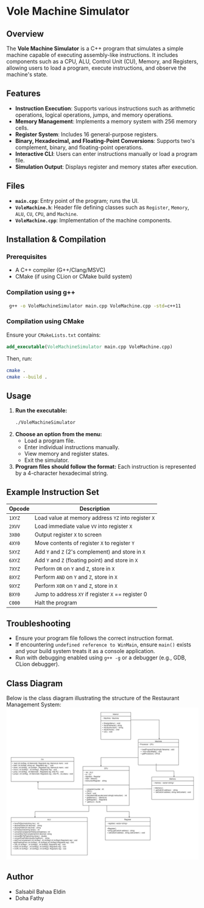 # Vole Machine Simulator

## Overview
The **Vole Machine Simulator** is a C++ program that simulates a simple machine capable of executing assembly-like instructions. It includes components such as a CPU, ALU, Control Unit (CU), Memory, and Registers, allowing users to load a program, execute instructions, and observe the machine's state.

## Features
- **Instruction Execution**: Supports various instructions such as arithmetic operations, logical operations, jumps, and memory operations.
- **Memory Management**: Implements a memory system with 256 memory cells.
- **Register System**: Includes 16 general-purpose registers.
- **Binary, Hexadecimal, and Floating-Point Conversions**: Supports two's complement, binary, and floating-point operations.
- **Interactive CLI**: Users can enter instructions manually or load a program file.
- **Simulation Output**: Displays register and memory states after execution.

## Files
- **`main.cpp`**: Entry point of the program; runs the UI.
- **`VoleMachine.h`**: Header file defining classes such as `Register`, `Memory`, `ALU`, `CU`, `CPU`, and `Machine`.
- **`VoleMachine.cpp`**: Implementation of the machine components.

## Installation & Compilation
### Prerequisites
- A C++ compiler (G++/Clang/MSVC)
- CMake (if using CLion or CMake build system)

### Compilation using g++
```sh
 g++ -o VoleMachineSimulator main.cpp VoleMachine.cpp -std=c++11
```

### Compilation using CMake
Ensure your `CMakeLists.txt` contains:
```cmake
add_executable(VoleMachineSimulator main.cpp VoleMachine.cpp)
```
Then, run:
```sh
cmake .
cmake --build .
```

## Usage
1. **Run the executable:**
   ```sh
   ./VoleMachineSimulator
   ```
2. **Choose an option from the menu:**
   - Load a program file.
   - Enter individual instructions manually.
   - View memory and register states.
   - Exit the simulator.
3. **Program files should follow the format:**
   Each instruction is represented by a 4-character hexadecimal string.

## Example Instruction Set
| Opcode | Description |
|--------|-------------|
| `1XYZ` | Load value at memory address `YZ` into register `X` |
| `2XVV` | Load immediate value `VV` into register `X` |
| `3X00` | Output register `X` to screen |
| `4XY0` | Move contents of register `X` to register `Y` |
| `5XYZ` | Add `Y` and `Z` (2's complement) and store in `X` |
| `6XYZ` | Add `Y` and `Z` (floating point) and store in `X` |
| `7XYZ` | Perform `OR` on `Y` and `Z`, store in `X` |
| `8XYZ` | Perform `AND` on `Y` and `Z`, store in `X` |
| `9XYZ` | Perform `XOR` on `Y` and `Z`, store in `X` |
| `BXY0` | Jump to address `XY` if register `X` == register 0 |
| `C000` | Halt the program |

## Troubleshooting
- Ensure your program file follows the correct instruction format.
- If encountering `undefined reference to WinMain`, ensure `main()` exists and your build system treats it as a console application.
- Run with debugging enabled using `g++ -g` or a debugger (e.g., GDB, CLion debugger).

## Class Diagram

Below is the class diagram illustrating the structure of the Restaurant Management System:
![Class Diagram](classes%20design.jpg)

## Author
- Salsabil Bahaa Eldin
- Doha Fathy
